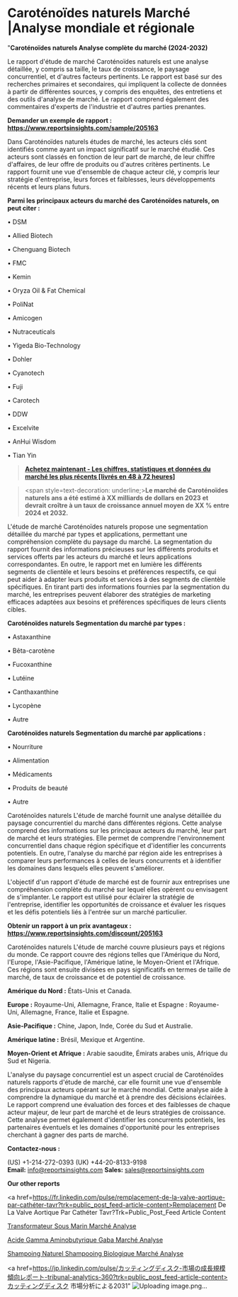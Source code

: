 # Caroténoïdes naturels Marché |Analyse mondiale et régionale

"<strong>Caroténoïdes naturels Analyse complète du marché (2024-2032)</strong>

Le rapport d'étude de marché Caroténoïdes naturels est une analyse détaillée, y compris sa taille, le taux de croissance, le paysage concurrentiel, et d'autres facteurs pertinents. Le rapport est basé sur des recherches primaires et secondaires, qui impliquent la collecte de données à partir de différentes sources, y compris des enquêtes, des entretiens et des outils d'analyse de marché. Le rapport comprend également des commentaires d'experts de l'industrie et d'autres parties prenantes.

<strong>Demander un exemple de rapport : </strong><strong><a href=https://www.reportsinsights.com/sample/205163>https://www.reportsinsights.com/sample/205163</a></strong>

Dans Caroténoïdes naturels études de marché, les acteurs clés sont identifiés comme ayant un impact significatif sur le marché étudié. Ces acteurs sont classés en fonction de leur part de marché, de leur chiffre d'affaires, de leur offre de produits ou d'autres critères pertinents. Le rapport fournit une vue d'ensemble de chaque acteur clé, y compris leur stratégie d'entreprise, leurs forces et faiblesses, leurs développements récents et leurs plans futurs.

<strong>Parmi les principaux acteurs du marché des Caroténoïdes naturels, on peut citer :</strong>

• DSM

• Allied Biotech

• Chenguang Biotech

• FMC

• Kemin

• Oryza Oil & Fat Chemical

• PoliNat

• Amicogen

• Nutraceuticals

• Yigeda Bio-Technology

• Dohler

• Cyanotech

• Fuji

• Carotech

• DDW

• Excelvite

• AnHui Wisdom

• Tian Yin

<blockquote><a href=https://reportsinsights.com/buynow/205163><span style=text-decoration: underline;><strong>Achetez maintenant - Les chiffres, statistiques et données du marché les plus récents [livrés en 48 à 72 heures]</strong></span></a></blockquote>
<blockquote>
<div class=group w-full text-gray-800 dark:text-gray-100 border-b border-black/10 dark:border-gray-900/50 bg-gray-50 dark:bg-[#444654]>
<div class=flex p-4 gap-4 text-base md:gap-6 md:max-w-2xl lg:max-w-xl xl:max-w-3xl md:py-6 lg:px-0 m-auto>
<div class=relative flex flex-col w-[calc(100%-50px)] gap-1 md:gap-3 lg:w-[calc(100%-115px)]>
<div class=flex flex-grow flex-col gap-3>
<div class=min-h-[20px] flex flex-col items-start gap-4 whitespace-pre-wrap break-words>
<div class=result-streaming markdown prose w-full break-words dark:prose-invert light>

<span style=text-decoration: underline;><strong>Le marché de Caroténoïdes naturels ans a été estimé à XX milliards de dollars en 2023 et devrait croître à un taux de croissance annuel moyen de XX % entre 2024 et 2032.</strong></span>

</div>
</div>
</div>
</div>
</div>
</div></blockquote>
L'étude de marché Caroténoïdes naturels propose une segmentation détaillée du marché par types et applications, permettant une compréhension complète du paysage du marché. La segmentation du rapport fournit des informations précieuses sur les différents produits et services offerts par les acteurs du marché et leurs applications correspondantes. En outre, le rapport met en lumière les différents segments de clientèle et leurs besoins et préférences respectifs, ce qui peut aider à adapter leurs produits et services à des segments de clientèle spécifiques. En tirant parti des informations fournies par la segmentation du marché, les entreprises peuvent élaborer des stratégies de marketing efficaces adaptées aux besoins et préférences spécifiques de leurs clients cibles.

<strong>Caroténoïdes naturels Segmentation du marché par types :</strong>

• Astaxanthine

• Bêta-carotène

• Fucoxanthine

• Lutéine

• Canthaxanthine

• Lycopène

• Autre

<strong>Caroténoïdes naturels Segmentation du marché par applications :</strong>

• Nourriture

• Alimentation

• Médicaments

• Produits de beauté

• Autre

Caroténoïdes naturels L'étude de marché fournit une analyse détaillée du paysage concurrentiel du marché dans différentes régions. Cette analyse comprend des informations sur les principaux acteurs du marché, leur part de marché et leurs stratégies. Elle permet de comprendre l'environnement concurrentiel dans chaque région spécifique et d'identifier les concurrents potentiels. En outre, l'analyse du marché par région aide les entreprises à comparer leurs performances à celles de leurs concurrents et à identifier les domaines dans lesquels elles peuvent s'améliorer.

L'objectif d'un rapport d'étude de marché est de fournir aux entreprises une compréhension complète du marché sur lequel elles opèrent ou envisagent de s'implanter. Le rapport est utilisé pour éclairer la stratégie de l'entreprise, identifier les opportunités de croissance et évaluer les risques et les défis potentiels liés à l'entrée sur un marché particulier.

<strong>Obtenir un rapport à un prix avantageux : <a href=https://www.reportsinsights.com/discount/205163>https://www.reportsinsights.com/discount/205163</a></strong>

Caroténoïdes naturels L'étude de marché couvre plusieurs pays et régions du monde. Ce rapport couvre des régions telles que l'Amérique du Nord, l'Europe, l'Asie-Pacifique, l'Amérique latine, le Moyen-Orient et l'Afrique. Ces régions sont ensuite divisées en pays significatifs en termes de taille de marché, de taux de croissance et de potentiel de croissance.

<strong>Amérique du Nord :</strong> États-Unis et Canada.

<strong>Europe :</strong> Royaume-Uni, Allemagne, France, Italie et Espagne : Royaume-Uni, Allemagne, France, Italie et Espagne.

<strong>Asie-Pacifique :</strong> Chine, Japon, Inde, Corée du Sud et Australie.

<strong>Amérique latine :</strong> Brésil, Mexique et Argentine.

<strong>Moyen-Orient et Afrique :</strong> Arabie saoudite, Émirats arabes unis, Afrique du Sud et Nigeria.

L'analyse du paysage concurrentiel est un aspect crucial de Caroténoïdes naturels rapports d'étude de marché, car elle fournit une vue d'ensemble des principaux acteurs opérant sur le marché mondial. Cette analyse aide à comprendre la dynamique du marché et à prendre des décisions éclairées. Le rapport comprend une évaluation des forces et des faiblesses de chaque acteur majeur, de leur part de marché et de leurs stratégies de croissance. Cette analyse permet également d'identifier les concurrents potentiels, les partenaires éventuels et les domaines d'opportunité pour les entreprises cherchant à gagner des parts de marché.

<strong>Contactez-nous :</strong>

(US) +1-214-272-0393
(UK) +44-20-8133-9198
<strong>Email:</strong> <a>info@reportsinsights.com</a>
<strong>Sales:</strong> <a>sales@reportsinsights.com</a>

<strong>Our other reports</strong>

<a href=https://fr.linkedin.com/pulse/remplacement-de-la-valve-aortique-par-cathéter-tavr?trk=public_post_feed-article-content>Remplacement De La Valve Aortique Par Cathéter Tavr?Trk=Public_Post_Feed Article Content</a>

<a href=https://www.linkedin.com/pulse/transformateur-sous-marin-march%C3%A9-taille-part-bsedf/>Transformateur Sous Marin Marché Analyse</a>

<a href=https://www.linkedin.com/pulse/acide-gamma-aminobutyrique-gaba-march%C3%A9-taille-mm1xf/>Acide Gamma Aminobutyrique Gaba Marché Analyse</a>

<a href=https://www.linkedin.com/pulse/shampoing-naturel-shampooing-biologique-march%C3%A9-doj0c/>Shampoing Naturel Shampooing Biologique Marché Analyse</a>

<a href=https://jp.linkedin.com/pulse/カッティングディスク-市場の成長規模傾向レポート-tribunal-analytics-360?trk=public_post_feed-article-content>カッティングディスク 市場分析による2031</a>"
![Uploading image.png…]()

